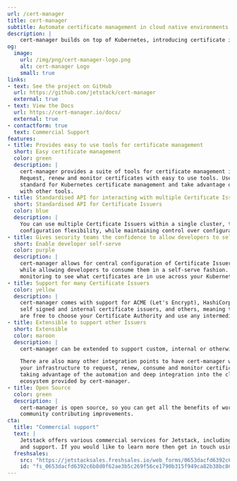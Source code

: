 ```yaml
---
url: /cert-manager
title: cert-manager
subtitle: Automate certificate management in cloud native environments
description: |
    cert-manager builds on top of Kubernetes, introducing certificate issuers and certificates as first-class resource types in the Kubernetes API. This makes it possible to provide 'certificates as a service' to developers working within your Kubernetes clusters.
og:
  image:
    url: /img/png/cert-manager-logo.png
    alt: cert-manager Logo
    small: true
links:
- text: See the project on GitHub
  url: https://github.com/jetstack/cert-manager
  external: true
- text: View the Docs
  url: https://cert-manager.io/docs/
  external: true
- contactform: true
  text: Commercial Support
features:
- title: Provides easy to use tools for certificate management
  short: Easy certificate management
  color: green
  description: |
    cert-manager provides a suite of tools for certificate management in Kubernetes.
    Request, renew and monitor certificates with easy to use tools. Use the de-facto
    standard for Kubernetes certificate management and take advantage of integration
    with other tools.
- title: Standardised API for interacting with multiple Certificate Issuers
  short: Standardised API for Certificate Issuers
  color: blue
  description: |
    You can use multiple Certificate Issuers within a single cluster, to allow
    configuration flexibility, while maintaining control over configuration.
- title: Gives security teams the confidence to allow developers to self-serve certificates
  short: Enable developer self-serve
  color: purple
  description: |
    cert-manager allows for central configuration of Certificate Issuers and policies,
    while allowing developers to consume them in a self-serve fashion. Take advantage of
    monitoring to see what certificates are in use across your Kubernetes infrastructure.
- title: Support for many Certificate Issuers
  color: yellow
  description: |
    cert-manager comes with support for ACME (Let's Encrypt), HashiCorp Vault, Venafi,
    self signed and internal certificate issuers, and others, meaning that you
    are free to choose your Certificate Authority and use any intermediate issuer you wish.
- title: Extensible to support other Issuers
  short: Extensible
  color: maroon
  description: |
    cert-manager can be extended to support custom, internal or otherwise unsupported Issuers.

    There are also many other integration points to have cert-manager work with
    your infrastructure to request, renew, consume and monitor certificates whilst
    taking advantage of the automation and deep integration into the cloud native
    ecosystem provided by cert-manager.
- title: Open Source
  color: green
  description: |
    cert-manager is open source, so you can get all the benefits of working with a large
    community contributing improvements.
cta:
  title: "Commercial support"
  text: |
    Jetstack offers various commercial services for Jetstack, including custom engineering
    and support. If you would like to learn more then get in touch using the form below.
  freshsales:
    src: "https://jetstacksales.freshsales.io/web_forms/0653dacfd6392c6b8d0f62ae3b5c269f56ce1790b315f949ca82b38bc864c510/form.js"
    id: "fs_0653dacfd6392c6b8d0f62ae3b5c269f56ce1790b315f949ca82b38bc864c510"
---
```

